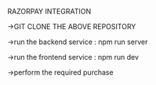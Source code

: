 RAZORPAY INTEGRATION 

->GIT CLONE THE ABOVE REPOSITORY 

->run the backend service : npm run server 

->run the frontend service : npm run dev 

->perform the required purchase 
